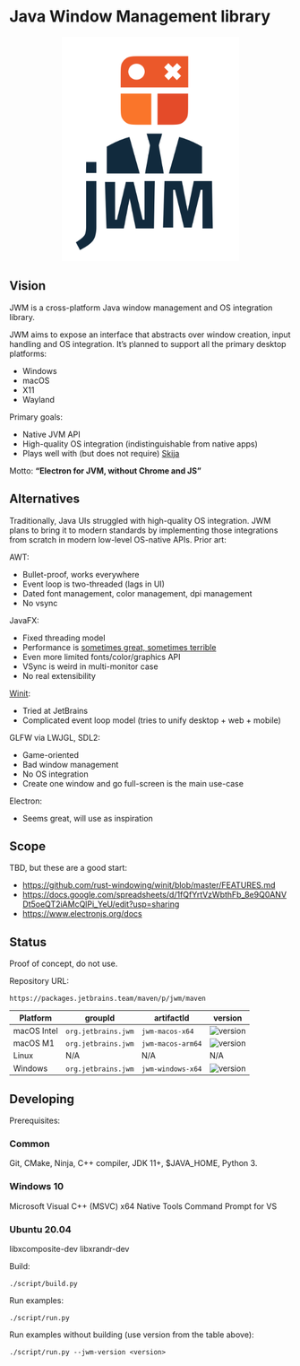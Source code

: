 # Java Window Management library

<p align="center">
  <img src="./extras/jwm_logo.svg" height="400">
</p>

## Vision

JWM is a cross-platform Java window management and OS integration library.

JWM aims to expose an interface that abstracts over window creation, input handling and OS integration. It’s planned to support all the primary desktop platforms:

- Windows
- macOS
- X11
- Wayland

Primary goals:

- Native JVM API
- High-quality OS integration (indistinguishable from native apps)
- Plays well with (but does not require) [Skija](https://github.com/jetbrains/skija)

Motto: **“Electron for JVM, without Chrome and JS”**

## Alternatives

Traditionally, Java UIs struggled with high-quality OS integration. JWM plans to bring it to modern standards by implementing those integrations from scratch in modern low-level OS-native APIs. Prior art:

AWT:

- Bullet-proof, works everywhere
- Event loop is two-threaded (lags in UI)
- Dated font management, color management, dpi management
- No vsync

JavaFX:

- Fixed threading model
- Performance is [sometimes great, sometimes terrible](https://github.com/tonsky/java-graphics-benchmark/)
- Even more limited fonts/color/graphics API
- VSync is weird in multi-monitor case
- No real extensibility

[Winit](https://github.com/rust-windowing/winit):

- Tried at JetBrains
- Complicated event loop model (tries to unify desktop + web + mobile)

GLFW via LWJGL, SDL2:

- Game-oriented
- Bad window management
- No OS integration
- Create one window and go full-screen is the main use-case

Electron:

- Seems great, will use as inspiration

## Scope

TBD, but these are a good start:

- https://github.com/rust-windowing/winit/blob/master/FEATURES.md
- https://docs.google.com/spreadsheets/d/1fQfYrtVzWbthFb_8e9Q0ANVDt5oeQT2iAMcQlPi_YeU/edit?usp=sharing
- https://www.electronjs.org/docs

## Status

Proof of concept, do not use.

Repository URL:

```
https://packages.jetbrains.team/maven/p/jwm/maven
```

Platform    | groupId             | artifactId        | version
------------|---------------------|-------------------|----------
macOS Intel | `org.jetbrains.jwm` | `jwm-macos-x64`   | ![version](https://img.shields.io/badge/dynamic/xml?style=flat-square&label=latest&color=success&url=https%3A%2F%2Fpackages.jetbrains.team%2Fmaven%2Fp%2Fjwm%2Fmaven%2Forg%2Fjetbrains%2Fjwm%2Fjwm-macos-x64%2Fmaven-metadata.xml&query=//release)
macOS M1    | `org.jetbrains.jwm` | `jwm-macos-arm64` | ![version](https://img.shields.io/badge/dynamic/xml?style=flat-square&label=latest&color=success&url=https%3A%2F%2Fpackages.jetbrains.team%2Fmaven%2Fp%2Fjwm%2Fmaven%2Forg%2Fjetbrains%2Fjwm%2Fjwm-macos-arm64%2Fmaven-metadata.xml&query=//release)
Linux       | N/A                 | N/A               | N/A
Windows     | `org.jetbrains.jwm` | `jwm-windows-x64` | ![version](https://img.shields.io/badge/dynamic/xml?style=flat-square&label=latest&color=success&url=https%3A%2F%2Fpackages.jetbrains.team%2Fmaven%2Fp%2Fjwm%2Fmaven%2Forg%2Fjetbrains%2Fjwm%2Fjwm-windows-x64%2Fmaven-metadata.xml&query=//release)

## Developing

Prerequisites:

### Common
Git, CMake, Ninja, C++ compiler, JDK 11+, $JAVA_HOME, Python 3.

### Windows 10
Microsoft Visual C++ (MSVC)
x64 Native Tools Command Prompt for VS

### Ubuntu 20.04
libxcomposite-dev
libxrandr-dev

Build:

```
./script/build.py
```

Run examples:

```
./script/run.py
```

Run examples without building (use version from the table above):

```
./script/run.py --jwm-version <version>
```
